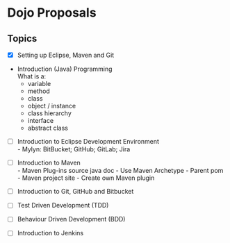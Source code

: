 # Dojo Proposals


## Topics

- [x] Setting up Eclipse, Maven and Git

- Introduction (Java) Programming  
  What is a:  
  - variable
  - method
  - class
  - object / instance
  - class hierarchy
  - interface
  - abstract class

- [ ] Introduction to Eclipse Development Environment  
      - Mylyn: BitBucket; GitHub; GitLab; Jira

      
- [ ] Introduction to Maven  
      - Maven Plug-ins
        source
        java doc
      - Use Maven Archetype
      - Parent pom
      - Maven project site
      - Create own Maven plugin


- [ ] Introduction to Git, GitHub and Bitbucket

- [ ] Test Driven Development (TDD)

- [ ] Behaviour Driven Development (BDD)

- [ ] Introduction to Jenkins
